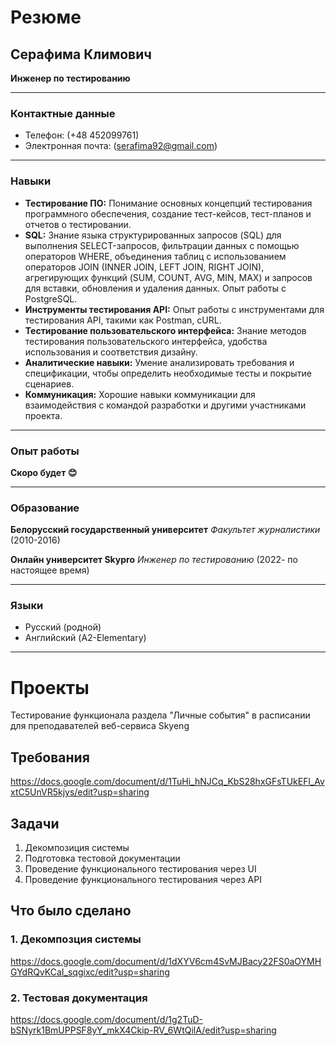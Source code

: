 # Резюме

## Серафима Климович 
**Инженер по тестированию**

---

### Контактные данные
- Телефон: (+48 452099761)
- Электронная почта: (serafima92@gmail.com)

---

### Навыки
- **Тестирование ПО:** Понимание основных концепций тестирования программного обеспечения, создание тест-кейсов, тест-планов и отчетов о тестировании.
- **SQL:** Знание языка структурированных запросов (SQL) для выполнения SELECT-запросов, фильтрации данных с помощью операторов WHERE, объединения таблиц с использованием операторов JOIN (INNER JOIN, LEFT JOIN, RIGHT JOIN), агрегирующих функций (SUM, COUNT, AVG, MIN, MAX) и запросов для вставки, обновления и удаления данных. Опыт работы с PostgreSQL.
- **Инструменты тестирования API:** Опыт работы с инструментами для тестирования API, такими как Postman, cURL.
- **Тестирование пользовательского интерфейса:** Знание методов тестирования пользовательского интерфейса, удобства использования и соответствия дизайну.
- **Аналитические навыки:** Умение анализировать требования и спецификации, чтобы определить необходимые тесты и покрытие сценариев.
- **Коммуникация:** Хорошие навыки коммуникации для взаимодействия с командой разработки и другими участниками проекта.

---

### Опыт работы

**Скоро будет :blush:**

---

### Образование

**Белорусский государственный университет**
*Факультет журналистики*
(2010-2016)

**Онлайн университет Skypro**
*Инженер по тестированию*
(2022- по настоящее время)

---

### Языки

- Русский (родной)
- Английский (A2-Elementary)

---

# Проекты

Тестирование функционала раздела "Личные события" в расписании для преподавателей веб-сервиса Skyeng

## Требования

https://docs.google.com/document/d/1TuHi_hNJCq_KbS28hxGFsTUkEFl_AvxtC5UnVR5kjys/edit?usp=sharing

## Задачи

1. Декомпозиция системы
2. Подготовка тестовой документации
3. Проведение функционального тестирования через UI
4. Проведение функционального тестирования через API

## Что было сделано

### 1. Декомпозция системы

https://docs.google.com/document/d/1dXYV6cm4SvMJBacy22FS0aOYMHGYdRQvKCaI_sqgixc/edit?usp=sharing

### 2. Тестовая документация

https://docs.google.com/document/d/1g2TuD-bSNyrk1BmUPPSF8yY_mkX4Ckip-RV_6WtQilA/edit?usp=sharing


